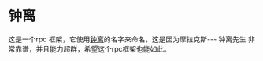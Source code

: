 # 钟离
这是一个rpc 框架，它使用[钟离](https://ys.mihoyo.com/main/character/liyue?char=9)的名字来命名，这是因为摩拉克斯--- 钟离先生 非常靠谱，并且能力超群，希望这个rpc框架也能如此。
